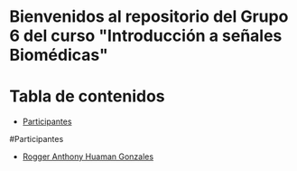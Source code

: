 # Bienvenidos al repositorio del Grupo 6 del curso "Introducción a señales Biomédicas"


# Tabla de contenidos 
- [Participantes](#participantes)

#Participantes
- [Rogger Anthony Huaman Gonzales](INTEGRANTES_IMAGENES/ROGGER.png)